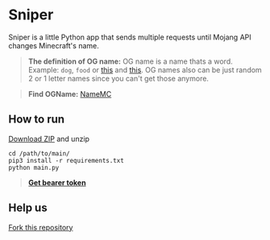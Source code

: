 # Sniper

Sniper is a little Python app that sends multiple requests until Mojang API changes Minecraft's name.

> **The definition of OG name:** OG name is a name thats a word. Example: ```dog```, ```food``` or [this](https://github.com/beeteo/ognames/blob/main/og.txt) and [this](https://github.com/LabyMod/og-names). OG names also can be just random 2 or 1 letter names since you can't get those anymore.

> **Find OGName:** [NameMC](https://namemc.com/minecraft-names?sort=asc&length_op=ge&length=3&lang=en&searches=100)

## How to run
[Download ZIP](https://github.com/senina4/Sniper/archive/refs/heads/main.zip) and unzip

```Batch
cd /path/to/main/
pip3 install -r requirements.txt
python main.py
```

> [**Get bearer token**](https://kqzz.github.io/mc-bearer-token/)

## Help us
[Fork this repository](https://github.com/senina4/Sniper/fork)
